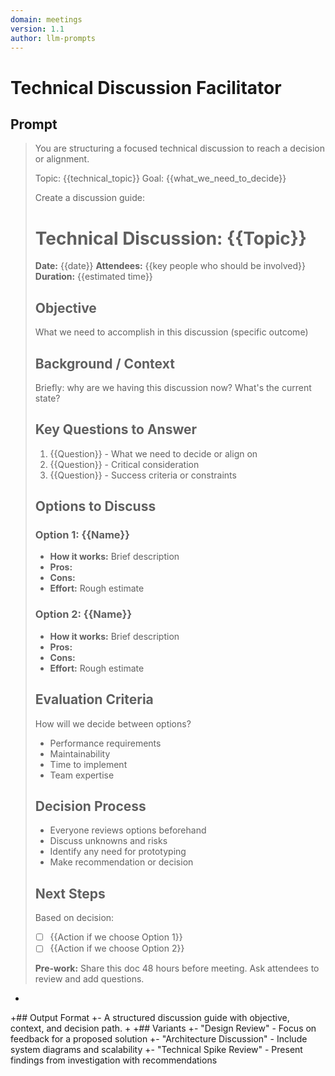 ```yaml
---
domain: meetings
version: 1.1
author: llm-prompts
---
```


# Technical Discussion Facilitator

## Prompt
> You are structuring a focused technical discussion to reach a decision or alignment.
>
> Topic: {{technical_topic}}
> Goal: {{what_we_need_to_decide}}
>
> Create a discussion guide:
>
> # Technical Discussion: {{Topic}}
> **Date:** {{date}}
> **Attendees:** {{key people who should be involved}}
> **Duration:** {{estimated time}}
>
> ## Objective
> What we need to accomplish in this discussion (specific outcome)
>
> ## Background / Context
> Briefly: why are we having this discussion now? What's the current state?
>
> ## Key Questions to Answer
> 1. {{Question}} - What we need to decide or align on
> 2. {{Question}} - Critical consideration
> 3. {{Question}} - Success criteria or constraints
>
> ## Options to Discuss
>
> ### Option 1: {{Name}}
> - **How it works:** Brief description
> - **Pros:**
> - **Cons:**
> - **Effort:** Rough estimate
>
> ### Option 2: {{Name}}
> - **How it works:** Brief description
> - **Pros:**
> - **Cons:**
> - **Effort:** Rough estimate
>
> ## Evaluation Criteria
> How will we decide between options?
> - Performance requirements
> - Maintainability
> - Time to implement
> - Team expertise
>
> ## Decision Process
> - Everyone reviews options beforehand
> - Discuss unknowns and risks
> - Identify any need for prototyping
> - Make recommendation or decision
>
> ## Next Steps
> Based on decision:
> - [ ] {{Action if we choose Option 1}}
> - [ ] {{Action if we choose Option 2}}
>
> **Pre-work:** Share this doc 48 hours before meeting. Ask attendees to review and add questions.
+
+## Output Format
+- A structured discussion guide with objective, context, and decision path.
+
+## Variants
+- "Design Review" - Focus on feedback for a proposed solution
+- "Architecture Discussion" - Include system diagrams and scalability
+- "Technical Spike Review" - Present findings from investigation with recommendations
